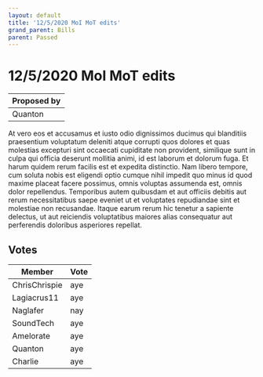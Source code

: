 ```yaml
---
layout: default
title: '12/5/2020 MoI MoT edits'
grand_parent: Bills
parent: Passed
---
```


# 12/5/2020 MoI MoT edits

Proposed by |
------------|
Quanton |

At vero eos et accusamus et iusto odio dignissimos ducimus qui blanditiis praesentium voluptatum deleniti atque corrupti quos dolores et quas molestias excepturi sint occaecati cupiditate non provident, similique sunt in culpa qui officia deserunt mollitia animi, id est laborum et dolorum fuga. Et harum quidem rerum facilis est et expedita distinctio. Nam libero tempore, cum soluta nobis est eligendi optio cumque nihil impedit quo minus id quod maxime placeat facere possimus, omnis voluptas assumenda est, omnis dolor repellendus. Temporibus autem quibusdam et aut officiis debitis aut rerum necessitatibus saepe eveniet ut et voluptates repudiandae sint et molestiae non recusandae. Itaque earum rerum hic tenetur a sapiente delectus, ut aut reiciendis voluptatibus maiores alias consequatur aut perferendis doloribus asperiores repellat.

## Votes

Member | Vote
-------|-----
ChrisChrispie | aye
Lagiacrus11 | aye
Naglafer | nay
SoundTech | aye
Amelorate | aye
Quanton | aye
Charlie | aye